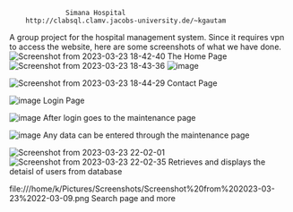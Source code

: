                   Simana Hospital
        http://clabsql.clamv.jacobs-university.de/~kgautam
A group project for the hospital management system. Since it requires vpn to access the website, here are some screenshots of what we have done.
![Screenshot from 2023-03-23 18-42-40](https://user-images.githubusercontent.com/96077005/227372812-ed1caa61-4c7f-4b09-8def-055c921880fa.png)
The Home Page
![Screenshot from 2023-03-23 18-43-36](https://user-images.githubusercontent.com/96077005/227373055-e09ecee1-11dc-4dda-95de-27738fda0d28.png)
![image](https://user-images.githubusercontent.com/96077005/227373730-8d4a73ed-04d7-4ce9-8b0e-dcdb6b9e8420.png)


![Screenshot from 2023-03-23 18-44-29](https://user-images.githubusercontent.com/96077005/227373153-277eb79d-3d01-466d-b77e-421d0aa9c81d.png)
Contact Page



![image](https://user-images.githubusercontent.com/96077005/227373479-2640b5f4-deff-4ceb-8080-634ce3054d33.png)
Login Page




![image](https://user-images.githubusercontent.com/96077005/227373980-80293651-e77a-4525-82f2-7c5d54140db9.png)
After login goes to the maintenance page




![image](https://user-images.githubusercontent.com/96077005/227374161-6f58d849-58f9-422c-90b3-835ebcb3e5b5.png)
Any data can be entered through the maintenance page



![Screenshot from 2023-03-23 22-02-01](https://user-images.githubusercontent.com/96077005/227374392-dbc16cba-3fec-4d1a-b86f-57a2e52e2dd7.png)
![Screenshot from 2023-03-23 22-02-35](https://user-images.githubusercontent.com/96077005/227374461-99efad20-4e64-4a17-9c57-3b7fd68f880a.png)
Retrieves and displays the detaisl of users from database



 file:///home/k/Pictures/Screenshots/Screenshot%20from%202023-03-23%2022-03-09.png
 Search page and more





